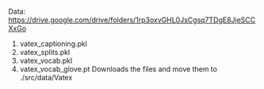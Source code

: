 Data:
https://drive.google.com/drive/folders/1rp3oxvGHL0JsCgsq7TDgE8JjeSCCXxGo
1. vatex_captioning.pkl
2. vatex_splits.pkl
3. vatex_vocab.pkl
4. vatex_vocab_glove.pt
Downloads the files and move them to ./src/data/Vatex
